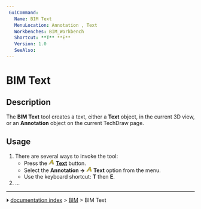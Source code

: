 ```yaml
---
 GuiCommand:
   Name: BIM Text
   MenuLocation: Annotation , Text
   Workbenches: BIM_Workbench
   Shortcut: **T** **E**
   Version: 1.0
   SeeAlso: 
---
```


# BIM Text

## Description

The **BIM Text** tool creates a text, either a **Text** object, in the current 3D view, or an **Annotation** object on the current TechDraw page.

## Usage

1.  There are several ways to invoke the tool:
    -   Press the **<img src="images/BIM_Text.svg" width=16px> [Text](BIM_Text.md)** button.
    -   Select the **Annotation → <img src="images/BIM_Text.svg" width=16px> Text** option from the menu.
    -   Use the keyboard shortcut: **T** then **E**.
2.  \...



---
⏵ [documentation index](../README.md) > [BIM](BIM_Workbench.md) > BIM Text
